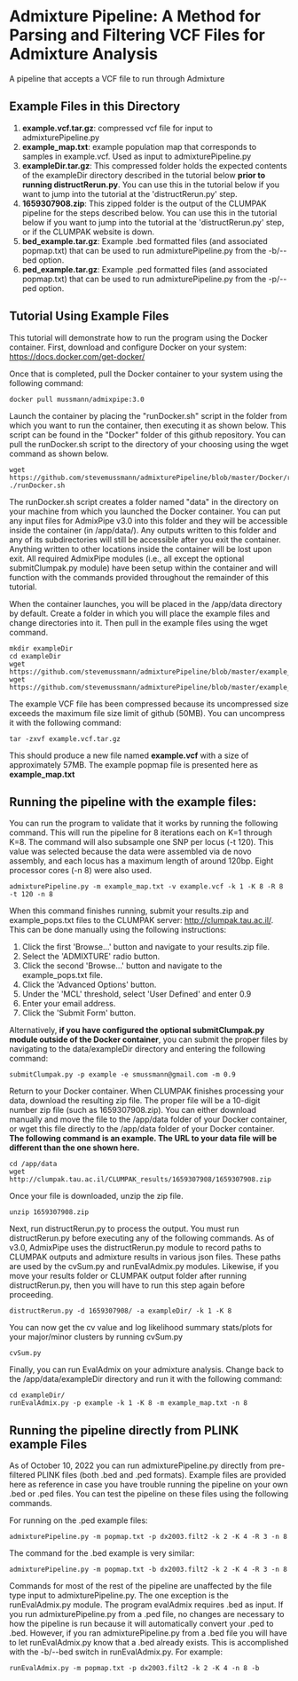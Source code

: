 # Admixture Pipeline: A Method for Parsing and Filtering VCF Files for Admixture Analysis
A pipeline that accepts a VCF file to run through Admixture

## Example Files in this Directory
1) **example.vcf.tar.gz**: compressed vcf file for input to admixturePipeline.py
2) **example_map.txt**: example population map that corresponds to samples in example.vcf. Used as input to admixturePipeline.py
3) **exampleDir.tar.gz**: This compressed folder holds the expected contents of the exampleDir directory described in the tutorial below **prior to running distructRerun.py**. You can use this in the tutorial below if you want to jump into the tutorial at the 'distructRerun.py' step.
4) **1659307908.zip**: This zipped folder is the output of the CLUMPAK pipeline for the steps described below. You can use this in the tutorial below if you want to jump into the tutorial at the 'distructRerun.py' step, or if the CLUMPAK website is down.
5) **bed_example.tar.gz**: Example .bed formatted files (and associated popmap.txt) that can be used to run admixturePipeline.py from the -b/--bed option.
6) **ped_example.tar.gz**: Example .ped formatted files (and associated popmap.txt) that can be used to run admixturePipeline.py from the -p/--ped option.

## Tutorial Using Example Files

This tutorial will demonstrate how to run the program using the Docker container. First, download and configure Docker on your system: https://docs.docker.com/get-docker/

Once that is completed, pull the Docker container to your system using the following command:
```
docker pull mussmann/admixpipe:3.0
```

Launch the container by placing the "runDocker.sh" script in the folder from which you want to run the container, then executing it as shown below. This script can be found in the "Docker" folder of this github repository. You can pull the runDocker.sh script to the directory of your choosing using the wget command as shown below.
```
wget https://github.com/stevemussmann/admixturePipeline/blob/master/Docker/runDocker.sh
./runDocker.sh
```
The runDocker.sh script creates a folder named "data" in the directory on your machine from which you launched the Docker container. You can put any input files for AdmixPipe v3.0 into this folder and they will be accessible inside the container (in /app/data/). Any outputs written to this folder and any of its subdirectories will still be accessible after you exit the container. Anything written to other locations inside the container will be lost upon exit. All required AdmixPipe modules (i.e., all except the optional submitClumpak.py module) have been setup within the container and will function with the commands provided throughout the remainder of this tutorial.

When the container launches, you will be placed in the /app/data directory by default. Create a folder in which you will place the example files and change directories into it. Then pull in the example files using the wget command.
```
mkdir exampleDir
cd exampleDir
wget https://github.com/stevemussmann/admixturePipeline/blob/master/example_files/example.vcf.tar.gz
wget https://github.com/stevemussmann/admixturePipeline/blob/master/example_files/example_map.txt
```

The example VCF file has been compressed because its uncompressed size exceeds the maximum file size limit of github (50MB). You can uncompress it with the following command:

```
tar -zxvf example.vcf.tar.gz
```

This should produce a new file named **example.vcf** with a size of approximately 57MB. The example popmap file is presented here as **example_map.txt**

## Running the pipeline with the example files:

You can run the program to validate that it works by running the following command. This will run the pipeline for 8 iterations each on K=1 through K=8. The command will also subsample one SNP per locus (-t 120). This value was selected because the data were assembled via de novo assembly, and each locus has a maximum length of around 120bp. Eight processor cores (-n 8) were also used. 

```
admixturePipeline.py -m example_map.txt -v example.vcf -k 1 -K 8 -R 8 -t 120 -n 8
```

When this command finishes running, submit your results.zip and example_pops.txt files to the CLUMPAK server: http://clumpak.tau.ac.il/. This can be done manually using the following instructions:
1) Click the first 'Browse...' button and navigate to your results.zip file.
2) Select the 'ADMIXTURE' radio button.
3) Click the second 'Browse...' button and navigate to the example_pops.txt file.
4) Click the 'Advanced Options' button.
5) Under the 'MCL' threshold, select 'User Defined' and enter 0.9
6) Enter your email address.
7) Click the 'Submit Form' button.

Alternatively, **if you have configured the optional submitClumpak.py module outside of the Docker container**, you can submit the proper files by navigating to the data/exampleDir directory and entering the following command:
```
submitClumpak.py -p example -e smussmann@gmail.com -m 0.9
```

Return to your Docker container. When CLUMPAK finishes processing your data, download the resulting zip file. The proper file will be a 10-digit number zip file (such as 1659307908.zip). You can either download manually and move the file to the /app/data folder of your Docker container, or wget this file directly to the /app/data folder of your Docker container. **The following command is an example. The URL to your data file will be different than the one shown here.**

```
cd /app/data
wget http://clumpak.tau.ac.il/CLUMPAK_results/1659307908/1659307908.zip
```

Once your file is downloaded, unzip the zip file.
```
unzip 1659307908.zip
```

Next, run distructRerun.py to process the output. You must run distructRerun.py before executing any of the following commands. As of v3.0, AdmixPipe uses the distructRerun.py module to record paths to CLUMPAK outputs and admixture results in various json files. These paths are used by the cvSum.py and runEvalAdmix.py modules. Likewise, if you move your results folder or CLUMPAK output folder after running distructRerun.py, then you will have to run this step again before proceeding. 
```
distructRerun.py -d 1659307908/ -a exampleDir/ -k 1 -K 8
```

You can now get the cv value and log likelihood summary stats/plots for your major/minor clusters by running cvSum.py
```
cvSum.py
```

Finally, you can run EvalAdmix on your admixture analysis. Change back to the /app/data/exampleDir directory and run it with the following command:
```
cd exampleDir/
runEvalAdmix.py -p example -k 1 -K 8 -m example_map.txt -n 8
```

## Running the pipeline directly from PLINK example Files
As of October 10, 2022 you can run admixturePipeline.py directly from pre-filtered PLINK files (both .bed and .ped formats). Example files are provided here as reference in case you have trouble running the pipeline on your own .bed or .ped files. You can test the pipeline on these files using the following commands.

For running on the .ped example files:
```
admixturePipeline.py -m popmap.txt -p dx2003.filt2 -k 2 -K 4 -R 3 -n 8
```

The command for the .bed example is very similar:
```
admixturePipeline.py -m popmap.txt -b dx2003.filt2 -k 2 -K 4 -R 3 -n 8
```

Commands for most of the rest of the pipeline are unaffected by the file type input to admixturePipeline.py. The one exception is the runEvalAdmix.py module. The program evalAdmix requires .bed as input. If you run admixturePipeline.py from a .ped file, no changes are necessary to how the pipeline is run because it will automatically convert your .ped to .bed. However, if you ran admixturePipeline.py from a .bed file you will have to let runEvalAdmix.py know that a .bed already exists. This is accomplished with the -b/--bed switch in runEvalAdmix.py. For example:

```
runEvalAdmix.py -m popmap.txt -p dx2003.filt2 -k 2 -K 4 -n 8 -b
```

